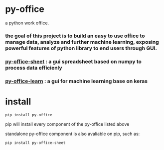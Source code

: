 # py-office
 a python work office.
 
### the goal of this project is to build an easy to use office to manage data, analyze and further machine learning, exposing powerful features of python library to end users through GUI.
 
### [py-office-sheet](https://github.com/YC-Lammy/py-office-sheet) : a gui spreadsheet based on numpy to process data efficienly 

### [py-office-learn](https://github.com/YC-Lammy/py-office-learn) :  a gui for machine learning base on keras

# install
```
pip install py-office
```
pip will install every component of the py-office listed above

standalone py-office component is also avaliable on pip, such as:
```
pip install py-office-sheet
```
